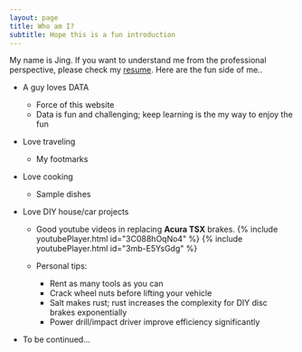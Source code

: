 ```yaml
---
layout: page
title: Who am I?
subtitle: Hope this is a fun introduction
---
```


My name is Jing. If you want to understand me from the professional perspective, please check my [resume](/JingCV). Here are the fun side of me..
- A guy loves DATA
  - Force of this website
  - Data is fun and challenging; keep learning is the my way to enjoy the fun

- Love traveling
  - My footmarks

- Love cooking
  - Sample dishes

- Love DIY house/car projects 
  - Good youtube videos in replacing **Acura TSX** brakes. 
  {% include youtubePlayer.html id="3C088hOqNo4" %}
  {% include youtubePlayer.html id="3mb-E5YsGdg" %}

  - Personal tips:
    - Rent as many tools as you can
    - Crack wheel nuts before lifting your vehicle
    - Salt makes rust; rust increases the complexity for DIY disc brakes exponentially
    - Power drill/impact driver improve efficiency significantly

- To be continued...